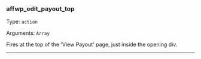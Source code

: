### affwp_edit_payout_top

Type: `action`

Arguments: `Array`

Fires at the top of the 'View Payout' page, just inside the opening div.

----

